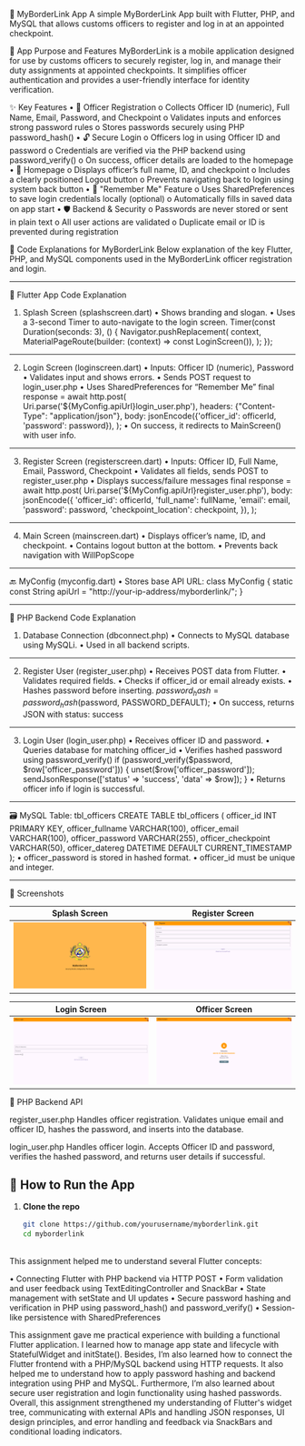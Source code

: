 🚧 MyBorderLink App
A simple MyBorderLink App built with Flutter, PHP, and MySQL that allows customs officers to register and log in at an appointed checkpoint.


📱 App Purpose and Features
MyBorderLink is a mobile application designed for use by customs officers to securely register, log in, and manage their duty assignments at appointed checkpoints. It simplifies officer authentication and provides a user-friendly interface for identity verification.

✨ Key Features
•	🔐 Officer Registration
o	Collects Officer ID (numeric), Full Name, Email, Password, and Checkpoint
o	Validates inputs and enforces strong password rules
o	Stores passwords securely using PHP password_hash()
•	🔓 Secure Login
o	Officers log in using Officer ID and password
o	Credentials are verified via the PHP backend using password_verify()
o	On success, officer details are loaded to the homepage
•	📄 Homepage
o	Displays officer’s full name, ID, and checkpoint
o	Includes a clearly positioned Logout button
o	Prevents navigating back to login using system back button
•	💾 "Remember Me" Feature
o	Uses SharedPreferences to save login credentials locally (optional)
o	Automatically fills in saved data on app start
•	🛡️ Backend & Security
o	Passwords are never stored or sent in plain text
o	All user actions are validated
o	Duplicate email or ID is prevented during registration


📄 Code Explanations for MyBorderLink
Below explanation of the key Flutter, PHP, and MySQL components used in the MyBorderLink officer registration and login.
________________________________________
📱 Flutter App Code Explanation
1. Splash Screen (splashscreen.dart)
•	Shows branding and slogan.
•	Uses a 3-second Timer to auto-navigate to the login screen.
Timer(const Duration(seconds: 3), () {
  Navigator.pushReplacement(
    context,
    MaterialPageRoute(builder: (context) => const LoginScreen()),
  );
});
________________________________________
2. Login Screen (loginscreen.dart)
•	Inputs: Officer ID (numeric), Password
•	Validates input and shows errors.
•	Sends POST request to login_user.php
•	Uses SharedPreferences for “Remember Me”
final response = await http.post(
  Uri.parse('${MyConfig.apiUrl}login_user.php'),
  headers: {"Content-Type": "application/json"},
  body: jsonEncode({'officer_id': officerId, 'password': password}),
);
•	On success, it redirects to MainScreen() with user info.
________________________________________
3. Register Screen (registerscreen.dart)
•	Inputs: Officer ID, Full Name, Email, Password, Checkpoint
•	Validates all fields, sends POST to register_user.php
•	Displays success/failure messages
final response = await http.post(
  Uri.parse('${MyConfig.apiUrl}register_user.php'),
  body: jsonEncode({
    'officer_id': officerId,
    'full_name': fullName,
    'email': email,
    'password': password,
    'checkpoint_location': checkpoint,
  }),
);
________________________________________
4. Main Screen (mainscreen.dart)
•	Displays officer’s name, ID, and checkpoint.
•	Contains logout button at the bottom.
•	Prevents back navigation with WillPopScope
________________________________________
🔙 MyConfig (myconfig.dart)
•	Stores base API URL:
class MyConfig {
  static const String apiUrl = "http://your-ip-address/myborderlink/";
}
________________________________________
🐘 PHP Backend Code Explanation
1. Database Connection (dbconnect.php)
•	Connects to MySQL database using MySQLi.
•	Used in all backend scripts.
________________________________________
2. Register User (register_user.php)
•	Receives POST data from Flutter.
•	Validates required fields.
•	Checks if officer_id or email already exists.
•	Hashes password before inserting.
$password_hash = password_hash($password, PASSWORD_DEFAULT);
•	On success, returns JSON with status: success
________________________________________
3. Login User (login_user.php)
•	Receives officer ID and password.
•	Queries database for matching officer_id
•	Verifies hashed password using password_verify()
if (password_verify($password, $row['officer_password'])) {
    unset($row['officer_password']);
    sendJsonResponse(['status' => 'success', 'data' => $row]);
}
•	Returns officer info if login is successful.
________________________________________
🗃️ MySQL Table: tbl_officers
CREATE TABLE tbl_officers (
  officer_id INT PRIMARY KEY,
  officer_fullname VARCHAR(100),
  officer_email VARCHAR(100),
  officer_password VARCHAR(255),
  officer_checkpoint VARCHAR(50),
  officer_datereg DATETIME DEFAULT CURRENT_TIMESTAMP
);
•	officer_password is stored in hashed format.
•	officer_id must be unique and integer.
________________________________________



📸 Screenshots

| Splash Screen | Register Screen |
|---------------|------------------------|
| ![Splash](assets/screenshots/SplashScreen.png) | ![Register](assets/screenshots/RegisterScreen.png) |




| Login Screen | Officer Screen |
|---------------|------------------------|
| ![Login](assets/screenshots/LoginScreen.png) | ![Officer](assets/screenshots/OfficerScreen.png) |






🔌 PHP Backend API

register_user.php
Handles officer registration. Validates unique email and officer ID, hashes the password, and inserts into the database.

login_user.php
Handles officer login. Accepts Officer ID and password, verifies the hashed password, and returns user details if successful.


## 🚀 How to Run the App

1. **Clone the repo**
   ```bash
   git clone https://github.com/yourusername/myborderlink.git
   cd myborderlink



This assignment helped me to understand several Flutter concepts:

•  Connecting Flutter with PHP backend via HTTP POST
•  Form validation and user feedback using TextEditingController and SnackBar
•  State management with setState and UI updates
•  Secure password hashing and verification in PHP using password_hash() and password_verify()
•  Session-like persistence with SharedPreferences



This assignment gave me practical experience with building a functional Flutter application. I learned how to manage app state and lifecycle with StatefulWidget and initState(). Besides, I’m also learned how to connect the Flutter frontend with a PHP/MySQL backend using HTTP requests. It also helped me to understand how to apply password hashing and backend integration using PHP and MySQL. Furthermore, I’m also learned about secure user registration and login functionality using hashed passwords. Overall, this assignment strengthened my understanding of Flutter's widget tree, communicating with external APIs and handling JSON responses, UI design principles, and error handling and feedback via SnackBars and conditional loading indicators.

